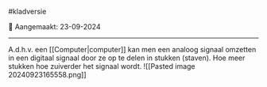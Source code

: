 #kladversie 

📅 Aangemaakt: 23-09-2024

---
A.d.h.v. een [[Computer|computer]] kan men een analoog signaal omzetten in een digitaal signaal door ze op te delen in stukken (staven). Hoe meer stukken hoe zuiverder het signaal wordt. 
![[Pasted image 20240923165558.png]]



